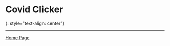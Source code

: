 # Covid Clicker
{: style="text-align: center"}

---



[Home Page](https://keththemeifwa.github.io)
